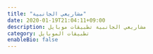 ```yaml
---
title: "مشاريعي الجانبية"
date: 2020-01-19T21:04:11+09:00
description: مشاريعي الجانبية تطبيقات موبايل
category: تطبيقات الموبايل
enableBio: false
---
```

